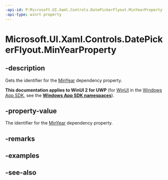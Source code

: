 ```yaml
---
-api-id: P:Microsoft.UI.Xaml.Controls.DatePickerFlyout.MinYearProperty
-api-type: winrt property
---
```


<!-- Property syntax
public Windows.UI.Xaml.DependencyProperty MinYearProperty { get; }
-->

# Microsoft.UI.Xaml.Controls.DatePickerFlyout.MinYearProperty

## -description
Gets the identifier for the [MinYear](datepickerflyout_minyear.md) dependency property.

**This documentation applies to WinUI 2 for UWP** (for [WinUI](/windows/apps/winui/winui3/) in the [Windows App SDK](/windows/apps/windows-app-sdk/), see the **[Windows App SDK namespaces](/windows/windows-app-sdk/api/winrt/)**).

## -property-value
The identifier for the [MinYear](datepickerflyout_minyear.md) dependency property.

## -remarks

## -examples

## -see-also
